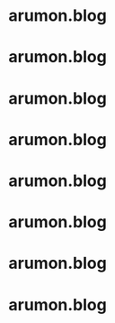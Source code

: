 # arumon.blog
# arumon.blog
# arumon.blog
# arumon.blog
# arumon.blog
# arumon.blog
# arumon.blog
# arumon.blog
